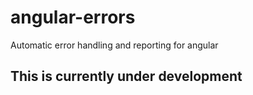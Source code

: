 angular-errors
================

Automatic error handling and reporting for angular

## This is currently under development


